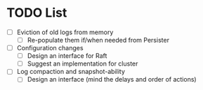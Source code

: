 # TODO List

- [ ] Eviction of old logs from memory
  - [ ] Re-populate them if/when needed from Persister
- [ ] Configuration changes
  - [ ] Design an interface for Raft
  - [ ] Suggest an implementation for cluster
- [ ] Log compaction and snapshot-ability
  - [ ] Design an interface (mind the delays and order of actions)

